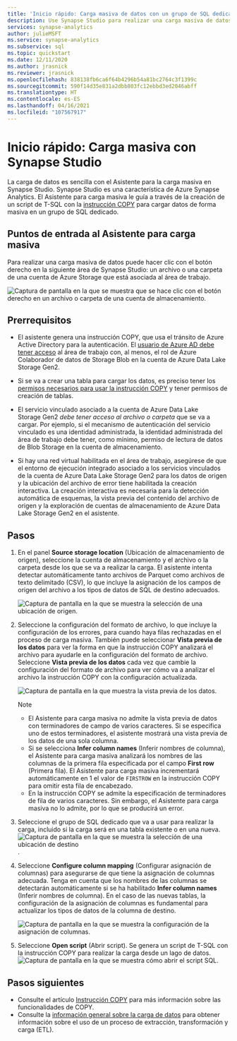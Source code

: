 ```yaml
---
title: 'Inicio rápido: Carga masiva de datos con un grupo de SQL dedicado'
description: Use Synapse Studio para realizar una carga masiva de datos en un grupo de SQL dedicado en Azure Synapse Analytics.
services: synapse-analytics
author: julieMSFT
ms.service: synapse-analytics
ms.subservice: sql
ms.topic: quickstart
ms.date: 12/11/2020
ms.author: jrasnick
ms.reviewer: jrasnick
ms.openlocfilehash: 838138fb6ca6f64b4296b54a81bc2764c3f1399c
ms.sourcegitcommit: 590f14d35e831a2dbb803fc12ebbd3ed2046abff
ms.translationtype: HT
ms.contentlocale: es-ES
ms.lasthandoff: 04/16/2021
ms.locfileid: "107567917"
---
```

# <a name="quickstart-bulk-loading-with-synapse-studio"></a>Inicio rápido: Carga masiva con Synapse Studio

La carga de datos es sencilla con el Asistente para la carga masiva en Synapse Studio. Synapse Studio es una característica de Azure Synapse Analytics. El Asistente para carga masiva le guía a través de la creación de un script de T-SQL con la [instrucción COPY](/sql/t-sql/statements/copy-into-transact-sql?view=azure-sqldw-latest&preserve-view=true) para cargar datos de forma masiva en un grupo de SQL dedicado. 

## <a name="entry-points-to-the-bulk-load-wizard"></a>Puntos de entrada al Asistente para carga masiva

Para realizar una carga masiva de datos puede hacer clic con el botón derecho en la siguiente área de Synapse Studio: un archivo o una carpeta de una cuenta de Azure Storage que está asociada al área de trabajo.

![Captura de pantalla en la que se muestra que se hace clic con el botón derecho en un archivo o carpeta de una cuenta de almacenamiento.](./sql/media/bulk-load/bulk-load-entry-point-0.png)

## <a name="prerequisites"></a>Prerrequisitos

- El asistente genera una instrucción COPY, que usa el tránsito de Azure Active Directory para la autenticación. El [usuario de Azure AD debe tener acceso](./sql-data-warehouse/quickstart-bulk-load-copy-tsql-examples.md#d-azure-active-directory-authentication) al área de trabajo con, al menos, el rol de Azure Colaborador de datos de Storage Blob en la cuenta de Azure Data Lake Storage Gen2. 

- Si se va a crear una tabla para cargar los datos, es preciso tener los [permisos necesarios para usar la instrucción COPY](/sql/t-sql/statements/copy-into-transact-sql?view=azure-sqldw-latest&preserve-view=true#permissions) y tener permisos de creación de tablas.

- El servicio vinculado asociado a la cuenta de Azure Data Lake Storage Gen2 *debe tener acceso al archivo o carpeta* que se va a cargar. Por ejemplo, si el mecanismo de autenticación del servicio vinculado es una identidad administrada, la identidad administrada del área de trabajo debe tener, como mínimo, permiso de lectura de datos de Blob Storage en la cuenta de almacenamiento.

- Si hay una red virtual habilitada en el área de trabajo, asegúrese de que el entorno de ejecución integrado asociado a los servicios vinculados de la cuenta de Azure Data Lake Storage Gen2 para los datos de origen y la ubicación del archivo de error tiene habilitada la creación interactiva. La creación interactiva es necesaria para la detección automática de esquemas, la vista previa del contenido del archivo de origen y la exploración de cuentas de almacenamiento de Azure Data Lake Storage Gen2 en el asistente.

## <a name="steps"></a>Pasos

1. En el panel **Source storage location** (Ubicación de almacenamiento de origen), seleccione la cuenta de almacenamiento y el archivo o la carpeta desde los que se va a realizar la carga. El asistente intenta detectar automáticamente tanto archivos de Parquet como archivos de texto delimitado (CSV), lo que incluye la asignación de los campos de origen del archivo a los tipos de datos de SQL de destino adecuados. 

   ![Captura de pantalla en la que se muestra la selección de una ubicación de origen.](./sql/media/bulk-load/bulk-load-source-location.png)

2. Seleccione la configuración del formato de archivo, lo que incluye la configuración de los errores, para cuando haya filas rechazadas en el proceso de carga masiva. También puede seleccionar **Vista previa de los datos** para ver la forma en que la instrucción COPY analizará el archivo para ayudarle en la configuración del formato de archivo. Seleccione **Vista previa de los datos** cada vez que cambie la configuración del formato de archivo para ver cómo va a analizar el archivo la instrucción COPY con la configuración actualizada.

   ![Captura de pantalla en la que muestra la vista previa de los datos.](./sql/media/bulk-load/bulk-load-file-format-settings-preview-data.png) 

   > [!NOTE]  
   >
   > - El Asistente para carga masiva no admite la vista previa de datos con terminadores de campo de varios caracteres. Si se especifica uno de estos terminadores, el asistente mostrará una vista previa de los datos de una sola columna. 
   > - Si se selecciona **Infer column names** (Inferir nombres de columna), el Asistente para carga masiva analizará los nombres de las columnas de la primera fila especificada por el campo **First row** (Primera fila). El Asistente para carga masiva incrementará automáticamente en 1 el valor de `FIRSTROW` en la instrucción COPY para omitir esta fila de encabezado. 
   > - En la instrucción COPY se admite la especificación de terminadores de fila de varios caracteres. Sin embargo, el Asistente para carga masiva no lo admite, por lo que se producirá un error.

3. Seleccione el grupo de SQL dedicado que va a usar para realizar la carga, incluido si la carga será en una tabla existente o en una nueva.
   ![Captura de pantalla en la que se muestra la selección de una ubicación de destino](./sql/media/bulk-load/bulk-load-target-location.png).
4. Seleccione **Configure column mapping** (Configurar asignación de columnas) para asegurarse de que tiene la asignación de columnas adecuada. Tenga en cuenta que los nombres de las columnas se detectarán automáticamente si se ha habilitado **Infer column names** (Inferir nombres de columna). En el caso de las nuevas tablas, la configuración de la asignación de columnas es fundamental para actualizar los tipos de datos de la columna de destino.

   ![Captura de pantalla en la que se muestra la configuración de la asignación de columnas.](./sql/media/bulk-load/bulk-load-target-location-column-mapping.png)
5. Seleccione **Open script** (Abrir script). Se genera un script de T-SQL con la instrucción COPY para realizar la carga desde un lago de datos.
   ![Captura de pantalla en la que se muestra cómo abrir el script SQL.](./sql/media/bulk-load/bulk-load-target-final-script.png)

## <a name="next-steps"></a>Pasos siguientes

- Consulte el artículo [Instrucción COPY](/sql/t-sql/statements/copy-into-transact-sql?view=azure-sqldw-latest&preserve-view=true#syntax) para más información sobre las funcionalidades de COPY.
- Consulte la [información general sobre la carga de datos](./sql-data-warehouse/design-elt-data-loading.md#what-is-elt) para obtener información sobre el uso de un proceso de extracción, transformación y carga (ETL).

